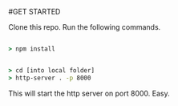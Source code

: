 #GET STARTED

Clone this repo. Run the following commands.

```cmd

> npm install

```




```cmd

> cd [into local folder]
> http-server . -p 8000

```

This will start the http server on port 8000. Easy.